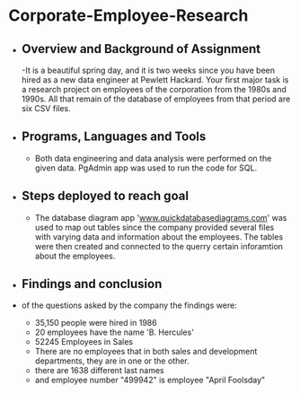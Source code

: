 # Corporate-Employee-Research


- ## Overview and Background of Assignment
  -It is a beautiful spring day, and it is two weeks since you have been hired as a new data engineer at Pewlett Hackard. Your first major task is a research project on employees of the corporation from the 1980s and 1990s. All that remain of the database of employees from that period are six CSV files.
  

- ## Programs, Languages and Tools
  - Both data engineering and data analysis were performed on the given data. PgAdmin app was used to run the code for SQL. 


- ## Steps deployed to reach goal
    -  The database diagram app 'www.quickdatabasediagrams.com' was used to map out tables since the company provided several files with varying data and information about the employees. The tables were then created and connected to the querry certain inforamtion about the employees.
   

- ## Findings and conclusion
- of the questions asked by the company the findings were:
    - 35,150 people were hired in 1986
    - 20 employees have the name 'B. Hercules'
    - 52245 Employees in Sales
    - There are no employees that in both sales and development departments, they are in one or the other.
    - there are 1638 different last names
    - and employee number "499942" is employee "April Foolsday"
